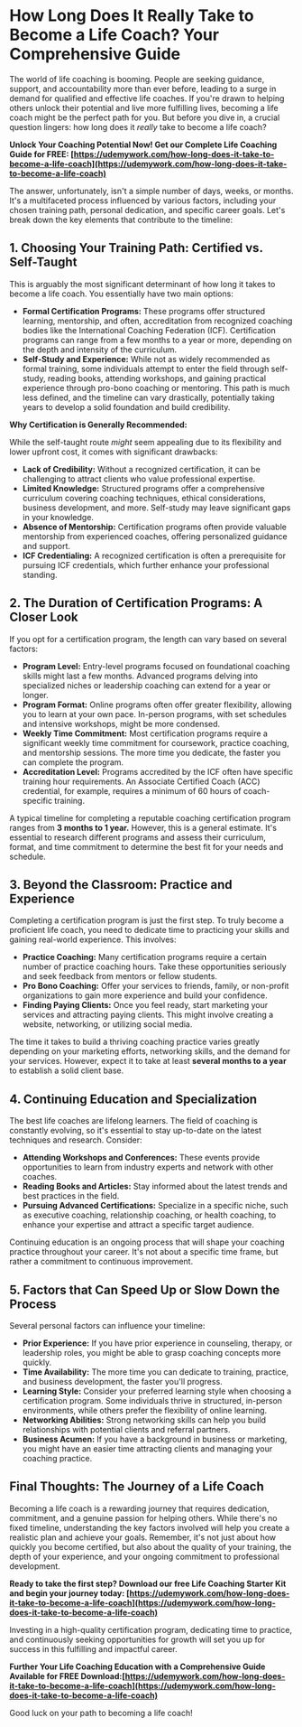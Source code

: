 # How Long Does It Really Take to Become a Life Coach? Your Comprehensive Guide

The world of life coaching is booming. People are seeking guidance, support, and accountability more than ever before, leading to a surge in demand for qualified and effective life coaches. If you're drawn to helping others unlock their potential and live more fulfilling lives, becoming a life coach might be the perfect path for you. But before you dive in, a crucial question lingers: how long does it *really* take to become a life coach?

**Unlock Your Coaching Potential Now! Get our Complete Life Coaching Guide for FREE: [https://udemywork.com/how-long-does-it-take-to-become-a-life-coach](https://udemywork.com/how-long-does-it-take-to-become-a-life-coach)**

The answer, unfortunately, isn't a simple number of days, weeks, or months. It's a multifaceted process influenced by various factors, including your chosen training path, personal dedication, and specific career goals. Let's break down the key elements that contribute to the timeline:

## 1. Choosing Your Training Path: Certified vs. Self-Taught

This is arguably the most significant determinant of how long it takes to become a life coach.  You essentially have two main options:

*   **Formal Certification Programs:** These programs offer structured learning, mentorship, and often, accreditation from recognized coaching bodies like the International Coaching Federation (ICF). Certification programs can range from a few months to a year or more, depending on the depth and intensity of the curriculum.
*   **Self-Study and Experience:**  While not as widely recommended as formal training, some individuals attempt to enter the field through self-study, reading books, attending workshops, and gaining practical experience through pro-bono coaching or mentoring.  This path is much less defined, and the timeline can vary drastically, potentially taking years to develop a solid foundation and build credibility.

**Why Certification is Generally Recommended:**

While the self-taught route *might* seem appealing due to its flexibility and lower upfront cost, it comes with significant drawbacks:

*   **Lack of Credibility:**  Without a recognized certification, it can be challenging to attract clients who value professional expertise.
*   **Limited Knowledge:**  Structured programs offer a comprehensive curriculum covering coaching techniques, ethical considerations, business development, and more.  Self-study may leave significant gaps in your knowledge.
*   **Absence of Mentorship:**  Certification programs often provide valuable mentorship from experienced coaches, offering personalized guidance and support.
*   **ICF Credentialing:** A recognized certification is often a prerequisite for pursuing ICF credentials, which further enhance your professional standing.

## 2. The Duration of Certification Programs: A Closer Look

If you opt for a certification program, the length can vary based on several factors:

*   **Program Level:** Entry-level programs focused on foundational coaching skills might last a few months. Advanced programs delving into specialized niches or leadership coaching can extend for a year or longer.
*   **Program Format:**  Online programs often offer greater flexibility, allowing you to learn at your own pace. In-person programs, with set schedules and intensive workshops, might be more condensed.
*   **Weekly Time Commitment:**  Most certification programs require a significant weekly time commitment for coursework, practice coaching, and mentorship sessions.  The more time you dedicate, the faster you can complete the program.
*   **Accreditation Level:**  Programs accredited by the ICF often have specific training hour requirements. An Associate Certified Coach (ACC) credential, for example, requires a minimum of 60 hours of coach-specific training.

A typical timeline for completing a reputable coaching certification program ranges from **3 months to 1 year.**  However, this is a general estimate.  It's essential to research different programs and assess their curriculum, format, and time commitment to determine the best fit for your needs and schedule.

## 3. Beyond the Classroom: Practice and Experience

Completing a certification program is just the first step. To truly become a proficient life coach, you need to dedicate time to practicing your skills and gaining real-world experience. This involves:

*   **Practice Coaching:** Many certification programs require a certain number of practice coaching hours. Take these opportunities seriously and seek feedback from mentors or fellow students.
*   **Pro Bono Coaching:**  Offer your services to friends, family, or non-profit organizations to gain more experience and build your confidence.
*   **Finding Paying Clients:** Once you feel ready, start marketing your services and attracting paying clients. This might involve creating a website, networking, or utilizing social media.

The time it takes to build a thriving coaching practice varies greatly depending on your marketing efforts, networking skills, and the demand for your services.  However, expect it to take at least **several months to a year** to establish a solid client base.

## 4.  Continuing Education and Specialization

The best life coaches are lifelong learners.  The field of coaching is constantly evolving, so it's essential to stay up-to-date on the latest techniques and research.  Consider:

*   **Attending Workshops and Conferences:** These events provide opportunities to learn from industry experts and network with other coaches.
*   **Reading Books and Articles:** Stay informed about the latest trends and best practices in the field.
*   **Pursuing Advanced Certifications:**  Specialize in a specific niche, such as executive coaching, relationship coaching, or health coaching, to enhance your expertise and attract a specific target audience.

Continuing education is an ongoing process that will shape your coaching practice throughout your career. It's not about a specific time frame, but rather a commitment to continuous improvement.

## 5.  Factors that Can Speed Up or Slow Down the Process

Several personal factors can influence your timeline:

*   **Prior Experience:** If you have prior experience in counseling, therapy, or leadership roles, you might be able to grasp coaching concepts more quickly.
*   **Time Availability:** The more time you can dedicate to training, practice, and business development, the faster you'll progress.
*   **Learning Style:**  Consider your preferred learning style when choosing a certification program. Some individuals thrive in structured, in-person environments, while others prefer the flexibility of online learning.
*   **Networking Abilities:**  Strong networking skills can help you build relationships with potential clients and referral partners.
*   **Business Acumen:**  If you have a background in business or marketing, you might have an easier time attracting clients and managing your coaching practice.

## Final Thoughts: The Journey of a Life Coach

Becoming a life coach is a rewarding journey that requires dedication, commitment, and a genuine passion for helping others. While there's no fixed timeline, understanding the key factors involved will help you create a realistic plan and achieve your goals.  Remember, it's not just about how quickly you become certified, but also about the quality of your training, the depth of your experience, and your ongoing commitment to professional development.

**Ready to take the first step? Download our free Life Coaching Starter Kit and begin your journey today: [https://udemywork.com/how-long-does-it-take-to-become-a-life-coach](https://udemywork.com/how-long-does-it-take-to-become-a-life-coach)**

Investing in a high-quality certification program, dedicating time to practice, and continuously seeking opportunities for growth will set you up for success in this fulfilling and impactful career.

**Further Your Life Coaching Education with a Comprehensive Guide Available for FREE Download:[https://udemywork.com/how-long-does-it-take-to-become-a-life-coach](https://udemywork.com/how-long-does-it-take-to-become-a-life-coach)**

Good luck on your path to becoming a life coach!

